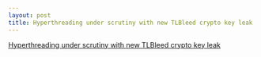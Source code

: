 ```yaml
---
layout: post
title: Hyperthreading under scrutiny with new TLBleed crypto key leak
---
```


[Hyperthreading under scrutiny with new TLBleed crypto key leak](https://arstechnica.com/gadgets/2018/06/tlbleed-a-new-way-to-leak-crypto-keys-on-hyperthreaded-processors/)
